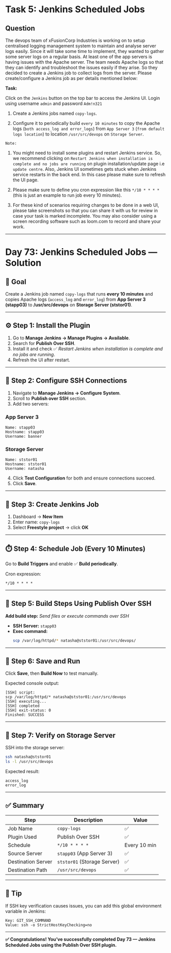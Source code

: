 # Task 5: Jenkins Scheduled Jobs

## Question

The devops team of xFusionCorp Industries is working on to setup centralised logging management system to maintain and analyse server logs easily. Since it will take some time to implement, they wanted to gather some server logs on a regular basis. At least one of the app servers is having issues with the Apache server. The team needs Apache logs so that they can identify and troubleshoot the issues easily if they arise. So they decided to create a Jenkins job to collect logs from the server. Please create/configure a Jenkins job as per details mentioned below:

**Task:**

Click on the `Jenkins` button on the top bar to access the Jenkins UI. Login using username `admin` and password `Adm!n321`

1. Create a Jenkins jobs named `copy-logs`.

2. Configure it to periodically build `every 10 minutes` to copy the Apache logs (`both access_log and error_logs`) from `App Server 3` (`from default logs location`) to location `/usr/src/devops` on `Storage Server`.

`Note:` 

1. You might need to install some plugins and restart Jenkins service. So, we recommend clicking on `Restart Jenkins when installation is complete and no jobs are running` on plugin installation/update page i.e `update centre`. Also, Jenkins UI sometimes gets stuck when Jenkins service restarts in the back end. In this case please make sure to refresh the UI page.

2. Please make sure to define you cron expression like this `*/10 * * * *` (this is just an example to run job every 10 minutes).

3. For these kind of scenarios requiring changes to be done in a web UI, please take screenshots so that you can share it with us for review in case your task is marked incomplete. You may also consider using a screen recording software such as loom.com to record and share your work.

---

# Day 73: Jenkins Scheduled Jobs — Solution

## 🎯 Goal
Create a Jenkins job named `copy-logs` that runs **every 10 minutes** and copies Apache logs (`access_log` and `error_log`) from **App Server 3 (stapp03)** to **/usr/src/devops** on **Storage Server (ststor01)**.

---

## ⚙️ Step 1: Install the Plugin
1. Go to **Manage Jenkins → Manage Plugins → Available**.
2. Search for **Publish Over SSH**.
3. Install it and check ✅ *Restart Jenkins when installation is complete and no jobs are running*.
4. Refresh the UI after restart.

---

## 🔐 Step 2: Configure SSH Connections
1. Navigate to **Manage Jenkins → Configure System**.
2. Scroll to **Publish over SSH** section.
3. Add two servers:

### App Server 3
```
Name: stapp03
Hostname: stapp03
Username: banner
```

### Storage Server
```
Name: ststor01
Hostname: ststor01
Username: natasha
```

4. Click **Test Configuration** for both and ensure connections succeed.
5. Click **Save**.

---

## 🧱 Step 3: Create Jenkins Job
1. Dashboard → **New Item**
2. Enter name: `copy-logs`
3. Select **Freestyle project** → click **OK**

---

## ⏱️ Step 4: Schedule Job (Every 10 Minutes)
Go to **Build Triggers** and enable ✅ **Build periodically**.

Cron expression:
```
*/10 * * * *
```

---

## 🧩 Step 5: Build Steps Using Publish Over SSH

**Add build step:** *Send files or execute commands over SSH*

- **SSH Server:** `stapp03`
- **Exec command:**
  ```bash
  scp /var/log/httpd/* natasha@ststor01:/usr/src/devops/
  ```
---

## 💾 Step 6: Save and Run
Click **Save**, then **Build Now** to test manually.

Expected console output:
```
[SSH] script:
scp /var/log/httpd/* natasha@ststor01:/usr/src/devops
[SSH] executing...
[SSH] completed
[SSH] exit-status: 0
Finished: SUCCESS
```

---

## 🧾 Step 7: Verify on Storage Server
SSH into the storage server:
```bash
ssh natasha@ststor01
ls -l /usr/src/devops
```

Expected result:
```
access_log
error_log
```

---

## ✅ Summary

| Step | Description | Value |
|------|--------------|--------|
| Job Name | `copy-logs` | ✅ |
| Plugin Used | Publish Over SSH | ✅ |
| Schedule | `*/10 * * * *` | Every 10 min |
| Source Server | `stapp03` (App Server 3) | ✅ |
| Destination Server | `ststor01` (Storage Server) | ✅ |
| Destination Path | `/usr/src/devops` | ✅ |

---

## 🧠 Tip
If SSH key verification causes issues, you can add this global environment variable in Jenkins:

```
Key: GIT_SSH_COMMAND
Value: ssh -o StrictHostKeyChecking=no
```

---

**✅ Congratulations! You’ve successfully completed Day 73 — Jenkins Scheduled Jobs using the Publish Over SSH plugin.**